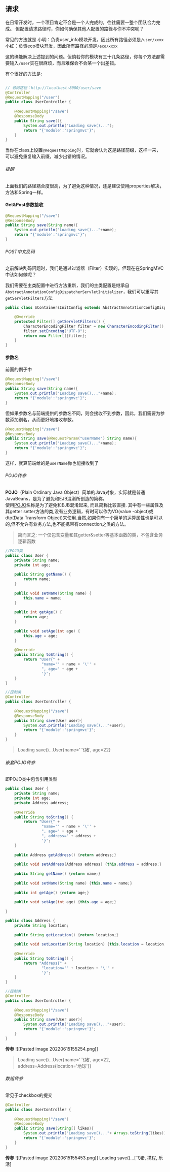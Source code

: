 ## 请求
在日常开发时，一个项目肯定不会是一个人完成的，往往需要一整个团队合力完成。
但配置请求路径时，你如何确保其他人配置的路径与你不冲突呢？

常见的方法就是
小明：负责user_info模块开发，因此所有路径必须是`/user/xxxx`
小红：负责eco模块开发，因此所有路径必须是`/eco/xxxx`

这的确能解决上述提到的问题。但倘若你的模块有三十几条路径，你每个方法都需要输入`/user`实在很麻烦，而且难保会不会某一个出差错。

有个很好的方法是:
```java

// 访问路径：http://localhost:8080/user/save
@Controller  
@RequestMapping("/user")  
public class UserController {  
  
    @RequestMapping("/save")  
    @ResponseBody  
    public String save(){  
        System.out.println("Loading save()...");  
        return "{'module':'springmvc'}";  
    }  
}
```

当你在class上设置`@RequestMapping`时，它就会认为这是路径前缀，这样一来，可以避免重复输入前缀，减少出错的情况。

###### 提醒
上面我们的路径耦合度很高，为了避免这种情况，还是建议使用properties解决，方法和Spring一样。

#### Get&Post参数接收
```java
@RequestMapping("/save")  
@ResponseBody  
public String save(String name){  
    System.out.println("Loading save()..."+name);  
    return "{'module':'springmvc'}";  
}
```

###### POST中文乱码
之前解决乱码问题时，我们是通过过滤器（Filter）实现的，但现在在SpringMVC中该如何做呢？

我们需要在主类配置中进行方法重新，我们的主类配置是继承自`AbstractAnnotationConfigDispatcherServletInitializer`，我们可以重写其`getServletFilters`方法

```java
public class SContainersInitConfig extends AbstractAnnotationConfigDispatcherServletInitializer {

	@Override  
	protected Filter[] getServletFilters() {  
	    CharacterEncodingFilter filter = new CharacterEncodingFilter();  
	    filter.setEncoding("UTF-8");  
	    return new Filter[]{filter};  
	}
}
```

#### 参数名
前面的例子中
```java
@RequestMapping("/save")  
@ResponseBody  
public String save(String name){  
    System.out.println("Loading save()..."+name);  
    return "{'module':'springmvc'}";  
}
```

但如果参数名与前端提供的参数名不同，则会接收不到参数，因此，我们需要为参数添加别名，从而更好地接收参数。

```java
@RequestMapping("/save")  
@ResponseBody  
public String save(@RequestParam("userName") String name){  
    System.out.println("Loading save()..."+name);  
    return "{'module':'springmvc'}";  
}
```
这样，就算前端给的是`userName`你也能接收到了

###### POJO传参
**POJO**（Plain Ordinary Java Object）简单的Java对象，实际就是普通JavaBeans，是为了避免和EJB混淆所创造的简称。  
使用[POJO](https://so.csdn.net/so/search?q=POJO&spm=1001.2101.3001.7020)名称是为了避免和EJB混淆起来, 而且简称比较直接. 其中有一些属性及其getter setter方法的类,没有业务逻辑，有时可以作为VO(value -object)或dto(Data Transform Object)来使用.当然,如果你有一个简单的运算属性也是可以的,但不允许有业务方法,也不能携带有connection之类的方法。

> 简而言之: 一个仅包含变量和其getter&setter等基本函数的类，不包含业务逻辑函数

```java
//POJO类
public class User {  
    private String name;  
    private int age;  
  
    public String getName() {  
        return name;  
    }  
  
    public void setName(String name) {  
        this.name = name;  
    }  
  
    public int getAge() {  
        return age;  
    }  
  
    public void setAge(int age) {  
        this.age = age;  
    }  
  
    @Override  
    public String toString() {  
        return "User{" +  
                "name='" + name + '\'' +  
                ", age=" + age +  
                '}';  
    }  
}
```

```java
//控制类
@Controller  
public class UserController {  
  
    @RequestMapping("/save")  
    @ResponseBody  
    public String save(User user){  
        System.out.println("Loading save()..."+user);  
        return "{'module':'springmvc'}";  
    }  
}
```

> Loading save()...User{name='飞猪', age=22}


###### 嵌套POJO传参
即POJO类中包含引用类型
```java
public class User {  
    private String name;  
    private int age;  
    private Address address;  
  
    @Override  
    public String toString() {  
        return "User{" +  
                "name='" + name + '\'' +  
                ", age=" + age +  
                ", address=" + address +  
                '}';  
    }  
  
    public Address getAddress() {return address;}  
  
    public void setAddress(Address address) {this.address = address;}  
  
    public String getName() {return name;}  
  
    public void setName(String name) {this.name = name;}  
  
    public int getAge() {return age;}  
  
    public void setAge(int age) {this.age = age;}  
  
}
```
```java
public class Address {  
    private String location;  
  
    public String getLocation() {return location;}  
  
    public void setLocation(String location) {this.location = location;}  
  
    @Override  
    public String toString() {  
        return "Address{" +  
                "location='" + location + '\'' +  
                '}';  
    }  
}
```
```java
//控制类
@Controller  
public class UserController {  
  
    @RequestMapping("/save")  
    @ResponseBody  
    public String save(User user){  
        System.out.println("Loading save()..."+user);  
        return "{'module':'springmvc'}";  
    }  
}
```
**传参**
![[Pasted image 20220615155254.png]]

> Loading save()...User{name='飞猪', age=22, address=Address{location='地球'}}

###### 数组传参
常见于checkbox的提交
```java
@Controller  
public class UserController {  
  
    @RequestMapping("/save")  
    @ResponseBody  
    public String save(String[] likes){  
        System.out.println("Loading save()..."+ Arrays.toString(likes));  
        return "{'module':'springmvc'}";  
    }  
}
```
**传参**
![[Pasted image 20220615155453.png]]
Loading save()...\[飞猪, 携程, 乐活\]